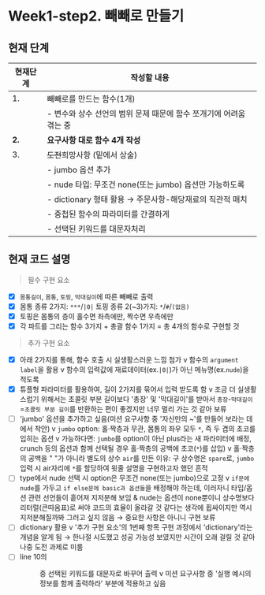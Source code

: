 # Week1-step2. 빼빼로 만들기

## 현재 단계
 현재단계 | 작성할 내용
-------|----------------------------------------------------
  1.   |빼빼로를 만드는 함수(1개)
       | - 변수와 상수 선언의 범위 문제 때문에 함수 쪼개기에 어려움 겪는 중
**2.** |**요구사항 대로 함수 4개 작성**
  3.   |~~도전~~희망사항 (밑에서 상술)
       | - jumbo 옵션 추가
       | - nude 타입: 무조건 none(또는 jumbo) 옵션만 가능하도록
       | - dictionary 형태 활용 → 주문사항-해당재료의 직관적 매치
       | - 중첩된 함수의 파라미터를 간결하게
       | - 선택된 키워드를 대문자처리

## 현재 코드 설명

> 필수 구현 요소
 - [x] `몸통길이`, `몸통`, `토핑`, `막대길이`에 따른 빼빼로 출력
 - [x] 몸통 종류 2가지: `***`/`|0|`
       토핑 종류 2(~3)가지: `*`/`#`/`(없음)`
 - [x] 토핑은 몸통의 층이 홀수면 좌측에만, 짝수면 우측에만
 - [x] 각 파트를 그리는 함수 3가지 + 총괄 함수 1가지 = 총 4개의 함수로 구현할 것
 
> 추가 구현 요소
 - [x] 아래 2가지를 통해, 함수 호출 시 실생활스러운 느낌 첨가
     v  함수의 `argument label`을 활용
     v  함수의 입력값에 재료데이터(ex.`|0|`)가 아닌 메뉴명(ex.`nude`)을 적도록
 - [x] 튜플형 파라미터를 활용하여, 길이 2가지를 묶어서 입력 받도록 함
     v 조금 더 실생활스럽기 위해서는 초콜릿 부분 길이보다 '총장' 및 '막대길이'를 받아서 `총장`-`막대길이`=`초콜릿 부분 길이`를 반환하는 편이 좋겠지만 너무 멀리 가는 것 같아 보류
 - [ ] 'jumbo' 옵션을 추가하고 싶음(미션 요구사항 중 '자신만의 ~'를 만들어 보라는 데에서 착안)
     v `jumbo` option: 홀·짝층과 무관, 몸통의 좌우 모두 `*`, 즉 두 겹의 초코를 입히는 옵션
     v 가능하다면: `jumbo`를 option이 아닌 plus라는 새 파라미터에 배정, crunch 등의 옵션과 함께 선택될 경우 홀·짝층의 공백에 초코(`*`)를 삽입)
     v 홀·짝층의 공백을 " "가 아니라 별도의 상수 `air`를 만든 이유: 구 상수명은 `spare`로, `jumbo`입력 시 air자리에 `*`를 할당하여 윗줄 설명을 구현하고자 했던 흔적 
 - [ ] type에서 nude 선택 시 option은 무조건 none(또는 jumbo)으로 고정
     v `if문에 nude`를 가두고 `if else문에 basic과 옵션들`을 배정해야 하는데, 
     이러자니 타입/옵션 관련 선언들이 흩어져 지저분해 보임 & nude는 옵션이 none뿐이니 상수명보다 리터럴(큰따옴표)로 써야 코드의 효율이 올라갈 것 같다는 생각에 휩싸이지만 역시 지저분해질까봐 그러고 싶지 않음
     → 중요한 사항은 아니니 구현 보류
 - [ ] dictionary 활용
     v '추가 구현 요소'의 1번째 항목 구현 과정에서 'dictionary'라는 개념을 알게 됨
       → 한나절 시도했고 성공 가능성 보였지만 시간이 오래 걸릴 것 같아 나중 도전 과제로 미룸
 - [ ] line 10의 <menu> 중 선택된 키워드를 대문자로 바꾸어 출력
     v 미션 요구사항 중 '실행 예시의 정보를 함께 출력하라' 부분에 적용하고 싶음
